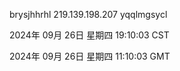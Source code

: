 brysjhhrhl 219.139.198.207 yqqlmgsycl

2024年 09月 26日 星期四 19:10:03 CST

2024年 09月 26日 星期四 11:10:03 GMT
